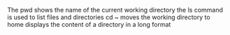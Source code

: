 The pwd shows the name of the current working directory
the ls command is used to list files and directories
cd ~ moves the working directory to home
displays the content of a directory in a long format

